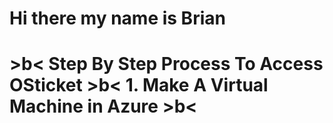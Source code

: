 <h1>Hi there my name is Brian<h1>
>b< Step By Step Process To Access OSticket >b<</Step>
    1. Make A Virtual Machine in Azure >b<
